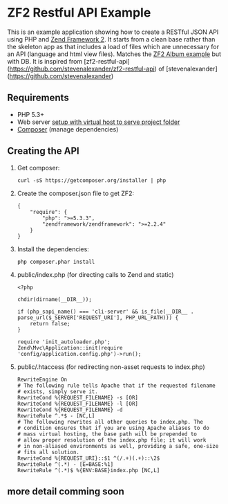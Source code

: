 # ZF2 Restful API Example

This is an example application showing how to create a RESTful JSON API using PHP and [Zend Framework 2](http://framework.zend.com/). It starts from a clean base rather than the skeleton app as that includes a load of files which are unnecessary for an API (language and html view files). Matches the [ZF2 Album example](http://framework.zend.com/manual/2.2/en/user-guide/overview.html) but with DB. 
It is inspired from [zf2-restful-api] (https://github.com/stevenalexander/zf2-restful-api) of [stevenalexander] (https://github.com/stevenalexander)

## Requirements

* PHP 5.3+
* Web server [setup with virtual host to serve project folder](http://framework.zend.com/manual/2.2/en/user-guide/skeleton-application.html#virtual-host)
* [Composer](http://getcomposer.org/) (manage dependencies)

## Creating the API

1. Get composer:

    ```
    curl -sS https://getcomposer.org/installer | php
    ```

2. Create the composer.json file to get ZF2:

    ```
    {
        "require": {
            "php": ">=5.3.3",
            "zendframework/zendframework": ">=2.2.4"
        }
    }
    ```

3. Install the dependencies:

    ```
    php composer.phar install
    ```

4. public/index.php (for directing calls to Zend and static)

    ```
    <?php

    chdir(dirname(__DIR__));

    if (php_sapi_name() === 'cli-server' && is_file(__DIR__ . parse_url($_SERVER['REQUEST_URI'], PHP_URL_PATH))) {
        return false;
    }

    require 'init_autoloader.php';
    Zend\Mvc\Application::init(require 'config/application.config.php')->run();
    ```
5. public/.htaccess (for redirecting non-asset requests to index.php)

    ```
    RewriteEngine On
    # The following rule tells Apache that if the requested filename
    # exists, simply serve it.
    RewriteCond %{REQUEST_FILENAME} -s [OR]
    RewriteCond %{REQUEST_FILENAME} -l [OR]
    RewriteCond %{REQUEST_FILENAME} -d
    RewriteRule ^.*$ - [NC,L]
    # The following rewrites all other queries to index.php. The
    # condition ensures that if you are using Apache aliases to do
    # mass virtual hosting, the base path will be prepended to
    # allow proper resolution of the index.php file; it will work
    # in non-aliased environments as well, providing a safe, one-size
    # fits all solution.
    RewriteCond %{REQUEST_URI}::$1 ^(/.+)(.+)::\2$
    RewriteRule ^(.*) - [E=BASE:%1]
    RewriteRule ^(.*)$ %{ENV:BASE}index.php [NC,L]
    ```

## more detail comming soon